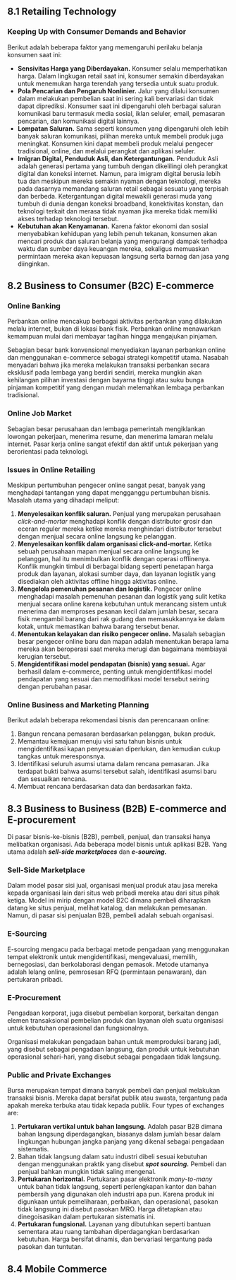 ## 8.1 Retailing Technology

### Keeping Up with Consumer Demands and Behavior
Berikut adalah beberapa faktor yang memengaruhi perilaku belanja konsumen saat ini:
- **Sensivitas Harga yang Diberdayakan.** Konsumer selalu memperhatikan harga. Dalam lingkugan retail saat ini, konsumer semakin diberdayakan untuk menemukan harga terendah yang tersedia untuk suatu produk.
- **Pola Pencarian dan Pengaruh Nonlinier.** Jalur yang dilalui konsumen dalam melakukan pembelian saat ini sering kali bervariasi dan tidak dapat diprediksi. Konsumer saat ini dipengaruhi oleh berbagai saluran komunikasi baru termasuk media sosial, iklan seluler, email, pemasaran pencarian, dan komunikasi digital lainnya.
- **Lompatan Saluran.** Sama seperti konsumen yang dipengaruhi oleh lebih banyak saluran komunikasi, pilihan mereka untuk membeli produk juga meningkat. Konsumen kini dapat membeli produk melalui pengecer tradisional, online, dan melalui perangkat dan aplikasi seluler.
- **Imigran Digital, Penduduk Asli, dan Ketergantungan.** Penduduk Asli adalah generasi pertama yang tumbuh dengan dikelilingi oleh perangkat digital dan koneksi internet. Namun, para imigram digital berusia lebih tua dan meskipun mereka semakin nyaman dengan teknologi, mereka pada dasarnya memandang saluran retail sebagai sesuatu yang terpisah dan berbeda. Ketergantungan digital mewakili generasi muda yang tumbuh di dunia dengan koneksi broadband, konektivitas konstan, dan teknologi terkait dan merasa tidak nyaman jika mereka tidak memiliki akses terhadap teknologi tersebut.
- **Kebutuhan akan Kenyamanan.** Karena faktor ekonomi dan sosial menyebabkan kehidupan yang lebih penuh tekanan, konsumen akan mencari produk dan saluran belanja yang mengurangi dampak terhadpa waktu dan sumber daya keuangan mereka, sekaligus memuaskan permintaan mereka akan kepuasan langsung serta barnag dan jasa yang diinginkan. 

## 8.2 Business to Consumer (B2C) E-commerce

### Online Banking
Perbankan online mencakup berbagai aktivitas perbankan yang dilakukan melalu internet, bukan di lokasi bank fisik. Perbankan online menawarkan kemampuan mulai dari membayar tagihan hingga mengajukan pinjaman.  

Sebagian besar bank konvensional menyediakan layanan perbankan online dan menggunakan e-commerce sebagai strategi kompetitif utama. Nasabah menyadari bahwa jika mereka melakukan transaksi perbankan secara eksklusif pada lembaga yang berdiri sendiri, mereka mungkin akan kehilangan pilihan investasi dengan bayarna tinggi atau suku bunga pinjaman kompetitif yang dengan mudah melemahkan lembaga perbankan tradisional.

### Online Job Market
Sebagian besar perusahaan dan lembaga pemerintah mengiklankan lowongan pekerjaan, menerima resume, dan menerima lamaran melalu internet. Pasar kerja online sangat efektif dan aktif untuk pekerjaan yang berorientasi pada teknologi.

### Issues in Online Retailing
Meskipun pertumbuhan pengecer online sangat pesat, banyak yang menghadapi tantangan yang dapat mengganggu pertumbuhan bisnis. Masalah utama yang dihadapi meliput:
1. **Menyelesaikan konflik saluran.** Penjual yang merupakan perusahaan *click-and-mortar* menghadapi konflik dengan distributor grosir dan eceran reguler mereka ketike mereka menghindari distributor tersebut dengan menjual secara online langsung ke pelanggan.
2. **Menyelesaikan konflik dalam organisasi click-and-mortar.** Ketika sebuah perusahaan mapan menjual secara online langsung ke pelanggan, hal itu menimbulkan konflik dengan operasi offlinenya. Konflik mungkin timbul di berbagai bidang seperti penetapan harga produk dan layanan, alokasi sumber daya, dan layanan logistik yang disediakan oleh aktivitas offline hingga aktivitas online.
3. **Mengelola pemenuhan pesanan dan logistik.** Pengecer online menghadapi masalah pemenuhan pesanan dan logistik yang sulit ketika menjual secara online karena kebutuhan untuk merancang sistem untuk menerima dan memproses pesanan kecil dalam jumlah besar, secara fisik mengambil barang dari rak gudang dan memasukkannya ke dalam kotak, untuk memastikan bahwa barang tersebut benar.
4. **Menentukan kelayakan dan risiko pengecer online.** Masalah sebagian besar pengecer online baru dan mapan adalah menentukan berapa lama mereka akan beroperasi saat mereka merugi dan bagaimana membiayai kerugian tersebut.
5. **Mengidentifikasi model pendapatan (bisnis) yang sesuai.** Agar berhasil dalam e-commerce, penting untuk mengidentifikasi model pendapatan yang sesuai dan memodifikasi model tersebut seiring dengan perubahan pasar.

### Online Business and Marketing Planning
Berikut adalah beberapa rekomendasi bisnis dan perencanaan online:
1. Bangun rencana pemasaran berdasarkan pelanggan, bukan produk.
2. Memantau kemajuan menuju visi satu tahun bisnis untuk mengidentifikasi kapan penyesuaian diperlukan, dan kemudian cukup tangkas untuk meresponsnya.
3. Identifikasi seluruh asumsi utama dalam rencana pemasaran. Jika terdapat bukti bahwa asumsi tersebut salah, identifikasi asumsi baru dan sesuaikan rencana.
4. Membuat rencana berdasarkan data dan berdasarkan fakta.

## 8.3 Business to Business (B2B) E-commerce and E-procurement
Di pasar bisnis-ke-bisnis (B2B), pembeli, penjual, dan transaksi hanya melibatkan organisasi. Ada beberapa model bisnis untuk aplikasi B2B. Yang utama adalah ***sell-side marketplaces*** dan ***e-sourcing.***

### Sell-Side Marketplace
Dalam model pasar sisi jual, organisasi menjual produk atau jasa mereka kepada organisasi lain dari situs web pribadi mereka atau dari situs pihak ketiga. Model ini mirip dengan model B2C dimana pembeli diharapkan datang ke situs penjual, melihat katalog, dan melakukan pemesanan. Namun, di pasar sisi penjualan B2B, pembeli adalah sebuah organisasi.

### E-Sourcing
E-sourcing mengacu pada berbagai metode pengadaan yang menggunakan tempat elektronik untuk mengidentifikasi, mengevaluasi, memilih, bernegosiasi, dan berkolaborasi dengan pemasok. Metode utamanya adalah lelang online, pemrosesan RFQ (permintaan penawaran), dan pertukaran pribadi.

### E-Procurement
Pengadaan korporat, juga disebut pembelian korporat, berkaitan dengan elemen transaksional pembelian produk dan layanan oleh suatu organisasi untuk kebutuhan operasional dan fungsionalnya.  

Organisasi melakukan pengadaan bahan untuk memproduksi barang jadi, yang disebut sebagai pengadaan langsung, dan produk untuk kebutuhan operasional sehari-hari, yang disebut sebagai pengadaan tidak langsung.

### Public and Private Exchanges
Bursa merupakan tempat dimana banyak pembeli dan penjual melakukan transaksi bisnis. Mereka dapat bersifat publik atau swasta, tergantung pada apakah mereka terbuka atau tidak kepada publik. Four types of
exchanges are:
1. **Pertukaran vertikal untuk bahan langsung.** Adalah pasar B2B dimana bahan langsung diperdagangkan, biasanya dalam jumlah besar dalam lingkungan hubungan jangka panjang yang dikenal sebagai pengadaan sistematis.
2. Bahan tidak langsung dalam satu industri dibeli sesuai kebutuhan dengan menggunakan praktik yang disebut ***spot sourcing.*** Pembeli dan penjual bahkan mungkin tidak saling mengenal.
3. **Pertukaran horizontal.** Pertukaran pasar elektronik *many-to-many* untuk bahan tidak langsung, seperti perlengkapan kantor dan bahan pembersih yang digunakan oleh industri apa pun. Karena produk ini digunkaan untuk pemeliharaan, perbaikan, dan operasional, pasokan tidak langsung ini disebut pasokan MRO. Harga ditetapkan atau dinegoisasikan dalam pertukaran sistematis ini.
4. **Pertukaran fungsional.** Layanan yang dibutuhkan seperti bantuan sementara atau ruang tambahan diperdagangkan berdasarkan kebutuhan. Harga bersifat dinamis, dan bervariasi tergantung pada pasokan dan tuntutan.

## 8.4 Mobile Commerce

